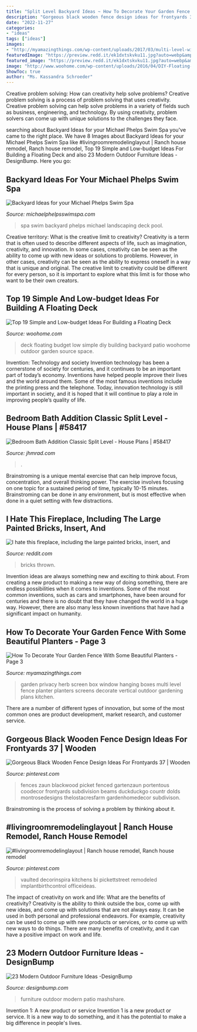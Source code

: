 ```yaml
---
title: "Split Level Backyard Ideas ~ How To Decorate Your Garden Fence With Some Beautiful Planters"
description: "Gorgeous black wooden fence design ideas for frontyards 37"
date: "2022-11-27"
categories:
- "ideas"
tags: ["ideas"]
images:
- "http://myamazingthings.com/wp-content/uploads/2017/03/multi-level-window-box-privacy-garden.jpg"
featuredImage: "https://preview.redd.it/ek1dxtskvku11.jpg?auto=webp&amp;s=7a13bf83f9f11c5a57054b221771f193b3b54543"
featured_image: "https://preview.redd.it/ek1dxtskvku11.jpg?auto=webp&amp;s=7a13bf83f9f11c5a57054b221771f193b3b54543"
image: "http://www.woohome.com/wp-content/uploads/2016/04/DIY-Floating-Deck-Woohome-15.jpg"
ShowToc: true
author: "Ms. Kassandra Schroeder"
---
```



Creative problem solving: How can creativity help solve problems?
Creative problem solving is a process of problem solving that uses creativity. Creative problem solving can help solve problems in a variety of fields such as business, engineering, and technology. By using creativity, problem solvers can come up with unique solutions to the challenges they face.

	

		
searching about Backyard Ideas for your Michael Phelps Swim Spa you've came to the right place. We have 8 Images about Backyard Ideas for your Michael Phelps Swim Spa like #livingroomremodelinglayout | Ranch house remodel, Ranch house remodel, Top 19 Simple and Low-budget Ideas For Building a Floating Deck and also 23 Modern Outdoor Furniture Ideas -DesignBump. Here you go:
		
    
## Backyard Ideas For Your Michael Phelps Swim Spa

<img loading=lazy src="https://michaelphelpsswimspa.com/gallery/uploads/images/flexslider/washington-state.jpg" onerror="this.onerror=null;this.src='https://tse1.mm.bing.net/th?id=OIP.n74uyf4WcjAMespsJYJZZgHaFA&amp;pid=15.1';" alt="Backyard Ideas for your Michael Phelps Swim Spa">

_Source: michaelphelpsswimspa.com_

>spa swim backyard phelps michael landscaping deck pool. 

	

Creative territory: What is the creative limit to creativity?
Creativity is a term that is often used to describe different aspects of life, such as imagination, creativity, and innovation. In some cases, creativity can be seen as the ability to come up with new ideas or solutions to problems. However, in other cases, creativity can be seen as the ability to express oneself in a way that is unique and original. The creative limit to creativity could be different for every person, so it is important to explore what this limit is for those who want to be their own creators.

    
## Top 19 Simple And Low-budget Ideas For Building A Floating Deck

<img loading=lazy src="http://www.woohome.com/wp-content/uploads/2016/04/DIY-Floating-Deck-Woohome-15.jpg" onerror="this.onerror=null;this.src='https://tse1.mm.bing.net/th?id=OIP.DsbboXCsJOIPv5KHTSTYzgHaJ4&amp;pid=15.1';" alt="Top 19 Simple and Low-budget Ideas For Building a Floating Deck">

_Source: woohome.com_

>deck floating budget low simple diy building backyard patio woohome outdoor garden source space. 

	

Invention: Technology and society
Invention technology has been a cornerstone of society for centuries, and it continues to be an important part of today’s economy. Inventions have helped people improve their lives and the world around them. Some of the most famous inventions include the printing press and the telephone. Today, innovation technology is still important in society, and it is hoped that it will continue to play a role in improving people’s quality of life.

    
## Bedroom Bath Addition Classic Split Level - House Plans | #58417

<img loading=lazy src="https://cdn.jhmrad.com/wp-content/uploads/bedroom-bath-addition-classic-split-level_213319-670x400.jpg" onerror="this.onerror=null;this.src='https://tse1.mm.bing.net/th?id=OIP.eJY7HhjscVHWaOq6D3qCTAHaEa&amp;pid=15.1';" alt="Bedroom Bath Addition Classic Split Level - House Plans | #58417">

_Source: jhmrad.com_

>. 

	

Brainstroming is a unique mental exercise that can help improve focus, concentration, and overall thinking power. The exercise involves focusing on one topic for a sustained period of time, typically 10-15 minutes. Brainstroming can be done in any environment, but is most effective when done in a quiet setting with few distractions.

    
## I Hate This Fireplace, Including The Large Painted Bricks, Insert, And

<img loading=lazy src="https://preview.redd.it/ek1dxtskvku11.jpg?auto=webp&amp;s=7a13bf83f9f11c5a57054b221771f193b3b54543" onerror="this.onerror=null;this.src='https://tse1.mm.bing.net/th?id=OIP.7rluDKc52qfZ6VTlr8pwngHaJ4&amp;pid=15.1';" alt="I hate this fireplace, including the large painted bricks, insert, and">

_Source: reddit.com_

>bricks thrown. 

	

Invention ideas are always something new and exciting to think about. From creating a new product to making a new way of doing something, there are endless possibilities when it comes to inventions. Some of the most common inventions, such as cars and smartphones, have been around for centuries and there is no doubt that they have changed the world in a huge way. However, there are also many less known inventions that have had a significant impact on humanity.

    
## How To Decorate Your Garden Fence With Some Beautiful Planters - Page 3

<img loading=lazy src="http://myamazingthings.com/wp-content/uploads/2017/03/multi-level-window-box-privacy-garden.jpg" onerror="this.onerror=null;this.src='https://tse1.mm.bing.net/th?id=OIP.eiefYprLABb6fVdsEMnFfAHaEK&amp;pid=15.1';" alt="How To Decorate Your Garden Fence With Some Beautiful Planters - Page 3">

_Source: myamazingthings.com_

>garden privacy herb screen box window hanging boxes multi level fence planter planters screens decorate vertical outdoor gardening plans kitchen. 

	

There are a number of different types of innovation, but some of the most common ones are product development, market research, and customer service.

    
## Gorgeous Black Wooden Fence Design Ideas For Frontyards 37 | Wooden

<img loading=lazy src="https://i.pinimg.com/736x/0b/9c/56/0b9c560bf848461ccfe61801efe06d7d.jpg" onerror="this.onerror=null;this.src='https://tse4.mm.bing.net/th?id=OIP.7Upgm59tKUSAxEO3tl4mMQHaFj&amp;pid=15.1';" alt="Gorgeous Black Wooden Fence Design Ideas For Frontyards 37 | Wooden">

_Source: pinterest.com_

>fences zaun blackwood picket fenced gartenzaun portentous coodecor frontyards subdivision beams duckduckgo countr dolds montrosedesigns thelostacresfarm gardenhomedecor subdivison. 

	

Brainstroming is the process of solving a problem by thinking about it.

    
## #livingroomremodelinglayout | Ranch House Remodel, Ranch House Remodel

<img loading=lazy src="https://i.pinimg.com/736x/bf/77/4c/bf774c78a0a2e4bb5703d1ae6213b678.jpg" onerror="this.onerror=null;this.src='https://tse1.mm.bing.net/th?id=OIP.AmX3V9oEwCxMB8hdcoJbKQHaE8&amp;pid=15.1';" alt="#livingroomremodelinglayout | Ranch house remodel, Ranch house remodel">

_Source: pinterest.com_

>vaulted decorinspira kitchens bi pickettstreet remodeled implantbirthcontrol officeideas. 

	

The impact of creativity on work and life: What are the benefits of creativity?
Creativity is the ability to think outside the box, come up with new ideas, and come up with solutions that are not always easy. It can be used in both personal and professional endeavors. For example, creativity can be used to come up with new products or services, or to come up with new ways to do things. There are many benefits of creativity, and it can have a positive impact on work and life.

    
## 23 Modern Outdoor Furniture Ideas -DesignBump

<img loading=lazy src="https://cdn.designbump.com/wp-content/uploads/2015/08/Outdoor-Patio-Furniture-40.jpg" onerror="this.onerror=null;this.src='https://tse3.mm.bing.net/th?id=OIP.tRV1CHRiYWQsESdm9Pk1QAHaGq&amp;pid=15.1';" alt="23 Modern Outdoor Furniture Ideas -DesignBump">

_Source: designbump.com_

>furniture outdoor modern patio mashshare. 

	

Invention 1: A new product or service
Invention 1 is a new product or service. It is a new way to do something, and it has the potential to make a big difference in people's lives.

